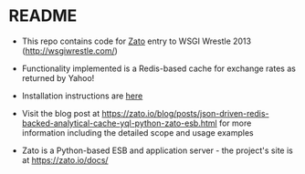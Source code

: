 README
======

* This repo contains code for [Zato](https://zato.io/docs/index.html) entry to WSGI Wrestle 2013 (http://wsgiwrestle.com/)

* Functionality implemented is a Redis-based cache for exchange rates as returned by Yahoo!

* Installation instructions are [here](https://github.com/zatosource/wsgi-zato-team/blob/master/docs/install.md)

* Visit the blog post at https://zato.io/blog/posts/json-driven-redis-backed-analytical-cache-yql-python-zato-esb.html for more information including the detailed scope 
  and usage examples
  
* Zato is a Python-based ESB and application server - the project's site is at https://zato.io/docs/